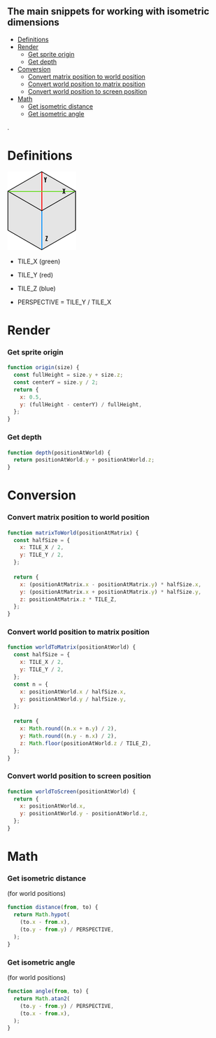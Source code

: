## The main snippets for working with isometric dimensions

* [Definitions](https://github.com/neki-dev/isometric-snippets?tab=readme-ov-file#definitions)
* [Render](https://github.com/neki-dev/isometric-snippets?tab=readme-ov-file#render)
  * [Get sprite origin](https://github.com/neki-dev/isometric-snippets?tab=readme-ov-file#get-sprite-origin)
  * [Get depth](https://github.com/neki-dev/isometric-snippets?tab=readme-ov-file#get-depth)
* [Conversion](https://github.com/neki-dev/isometric-snippets?tab=readme-ov-file#conversion)
  * [Convert matrix position to world position](https://github.com/neki-dev/isometric-snippets?tab=readme-ov-file#convert-matrix-position-to-world-position)
  * [Convert world position to matrix position](https://github.com/neki-dev/isometric-snippets?tab=readme-ov-file#convert-world-position-to-matrix-position)
  * [Convert world position to screen position](https://github.com/neki-dev/isometric-snippets?tab=readme-ov-file#convert-world-position-to-screen-position)
* [Math](https://github.com/neki-dev/isometric-snippets?tab=readme-ov-file#math)
  * [Get isometric distance](https://github.com/neki-dev/isometric-snippets?tab=readme-ov-file#get-isometric-distance)
  * [Get isometric angle](https://github.com/neki-dev/isometric-snippets?tab=readme-ov-file#get-isometric-angle)

.

# Definitions

![Cube](./cube.png)

* TILE_X (green)
* TILE_Y (red)
* TILE_Z (blue)

* PERSPECTIVE = TILE_Y / TILE_X

# Render

### Get sprite origin
```js
function origin(size) {
  const fullHeight = size.y + size.z;
  const centerY = size.y / 2;
  return {
    x: 0.5,
    y: (fullHeight - centerY) / fullHeight,
  };
}
```

### Get depth
```js
function depth(positionAtWorld) {
  return positionAtWorld.y + positionAtWorld.z;
}
```

# Conversion

### Convert matrix position to world position
```js
function matrixToWorld(positionAtMatrix) {
  const halfSize = {
    x: TILE_X / 2,
    y: TILE_Y / 2,
  };

  return {
    x: (positionAtMatrix.x - positionAtMatrix.y) * halfSize.x,
    y: (positionAtMatrix.x + positionAtMatrix.y) * halfSize.y,
    z: positionAtMatrix.z * TILE_Z,
  };
}
```

### Convert world position to matrix position
```js
function worldToMatrix(positionAtWorld) {
  const halfSize = {
    x: TILE_X / 2,
    y: TILE_Y / 2,
  };
  const n = {
    x: positionAtWorld.x / halfSize.x,
    y: positionAtWorld.y / halfSize.y,
  };

  return {
    x: Math.round((n.x + n.y) / 2),
    y: Math.round((n.y - n.x) / 2),
    z: Math.floor(positionAtWorld.z / TILE_Z),
  };
}
```

### Convert world position to screen position
```js
function worldToScreen(positionAtWorld) {
  return {
    x: positionAtWorld.x,
    y: positionAtWorld.y - positionAtWorld.z,
  };
}
```

# Math

### Get isometric distance 
(for world positions)
```js
function distance(from, to) {
  return Math.hypot(
    (to.x - from.x),
    (to.y - from.y) / PERSPECTIVE,
  );
}
```

### Get isometric angle 
(for world positions)
```js
function angle(from, to) {
  return Math.atan2(
    (to.y - from.y) / PERSPECTIVE,
    (to.x - from.x),
  );
}
```

